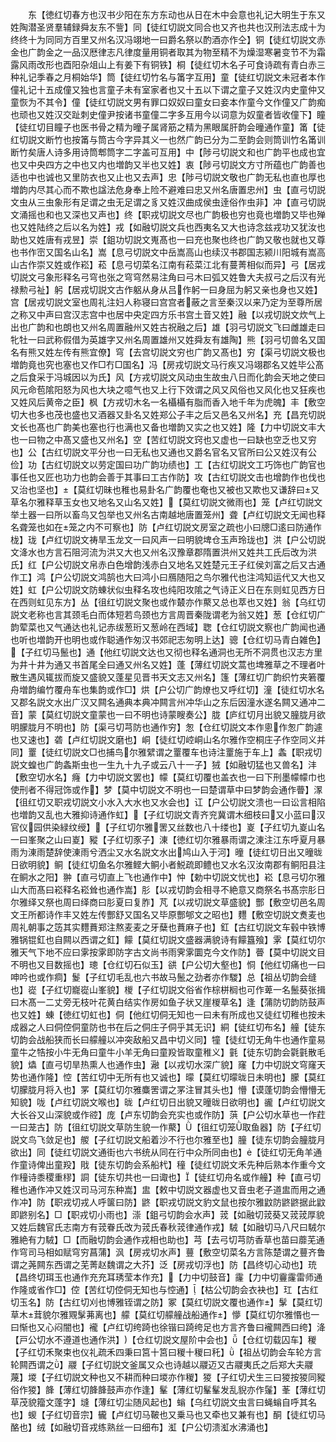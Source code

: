 <!-- { "loadSidebar": true } -->
　　东【徳红切春方也汉书少阳在东方东动也从日在木中会意也礼记大明生于东又姓陶潜圣贤羣辅録舜友东不訾】同【徒红切説文同合也又齐也共也汉刑法志成十为终终十为同同方百里又州名汉冯翊地一曰爵名祭以酌酒亦作仝】铜【徒红切説文赤金也广韵金之一品汉厯律志凡律度量用铜者取其为物至精不为燥湿寒暑变节不为霜露风雨改形也酉阳杂俎山上有姜下有铜铁】桐【徒红切木名子可食诗疏有青白赤三种礼记季春之月桐始华】筒【徒红切竹名与筩字互用】童【徒红切説文未冠者本作僮礼记十五成僮又独也言童子未有室家者也又十五以下谓之童子又姓汉内史童仲又童恢为不其令】僮【徒红切説文男有罪口奴奴曰童女曰妾本作童今文作僮又广韵痴也顽也又姓汉交趾刺史僮尹按诸书童僮二字多互用今以词意为奴童者皆收僮下】瞳【徒红切目瞳子也医书骨之精为曈子属肾筋之精为黑眼属肝韵会曈通作童】筩【徒红切説文断竹也按筩与筒古今字异其义一也然广韵已分为二至韵会则筒训竹名筩训断竹矣唐人诗多用诗筒郫筒字二字盖可互用】中【陟弓切説文和也广韵平也成也宜也又中央四方之中也又内也増韵又半也又姓】衷【陟弓切説文方寸所蕴也广韵善也适也中也诚也又里防衣也又止也又去声】忠【陟弓切説文敬也广韵无私也直也厚也増韵内尽其心而不欺也諡法危身奉上险不避难曰忠又州名唐置忠州】虫【直弓切説文虫从三虫象形有足谓之虫无足谓之豸又姓汉曲成侯虫逹俗作虫非】冲【直弓切説文涌摇也和也又深也又声也】终【职戎切説文尽也广韵极也穷也竟也増韵又毕也殚也又姓陆终之后以名为姓】戎【如融切説文兵也西夷名又大也诗念兹戎功又犹汝也助也又姓唐有戎昱】崇【鉏功切説文嵬髙也一曰充也聚也终也广韵又敬也就也又尊也书作崈又国名山名】嵩【息弓切説文中岳嵩高山也续汉书郡国志颍川阳城有嵩高山古作崇又姓或作崧】菘【息弓切菜名江南有菘菜江北有蔓菁相似而异】弓【居戎切説文弓象形释名弓穹也张之穹穹然易注角曰弓木曰弧又姓鲁大夫叔弓之后汉有光禄勲弓祉】躬【居戎切説文古作躳从身从吕作躬一曰身屈为躬又亲也身也又姓】宫【居戎切説文室也周礼注妇人称寝曰宫宫者蔽之言至秦汉以来乃定为至尊所居之称又中声曰宫汉志宫中也居中央定四方乐书宫土音又姓】融【以戎切説文炊气上出也广韵和也朗也又州名周置融州又姓古祝融之后】雄【羽弓切説文飞曰雌雄走曰牝牡一曰武称假借为英雄字又州名周置雄州又姓舜友有雄陶】熊【羽弓切兽名又国名有熊又姓左传有熊宜僚】穹【去宫切説文穷也广韵又髙也】穷【渠弓切説文极也増韵竟也究也塞也又作□冇□国名】冯【房戎切説文马行疾又冯翊郡名又姓毕公髙之后食采于冯城因以为氏】风【方戎切説文风动虫生故虫八日而化韵会天地之使曰风元命苞隂阳怒为风也大块之噫气也又上行下效谓之风又风俗也又风化也又狂疾也又姓风后黄帝之臣】枫【方戎切木名一名欇欇有脂而香入地千年为虎魄】丰【敷空切大也多也茂也盛也又酒器又卦名又姓郑公子丰之后又邑名又州名】充【昌充切説文长也髙也广韵美也塞也行也满也又备也増韵又实之也又姓】隆【力中切説文丰大也一曰物之中髙又盛也又州名】空【苦红切説文窍也又虚也一曰缺也空乏也又穷也】公【古红切説文平分也一曰无私也又通也又爵名官名又官所曰公又姓汉有公俭】功【古红切説文以劳定国曰功广韵功绩也】工【古红切説文工巧饰也广韵官也事任也又匠也功力也韵会善于其事曰工古作防】攻【古红切説文击也增韵作也伐也又治也坚也】【莫红切昧也稚也易卦名广韵覆也奄也又被也又欺也又谦辞曰又草名尔雅释草玉女也又地名又山名又姓】【莫红切説文微雨也】笼【卢红切説文举土器一曰所以畜鸟又包举也又州名古南越地唐置笼州】聋【卢红切説文无闻也释名聋笼也如在笼之内不可察也】防【卢红切説文房室之疏也小曰牕□逺曰防通作栊】珑【卢红切説文祷旱玉龙文一曰风声一曰明貌埤仓玉声玲珑也】洪【户公切説文洚水也方言石阻河流为洪又大也又州名汉豫章郡隋置洪州又姓共工氏后改为洪氏】红【户公切説文帛赤白色增韵浅赤白又地名又姓楚元王子红侯刘富之后又古通作工】鸿【户公切説文鸿鹄也大曰鸿小曰鴈随阳之鸟尔雅代也注鸿知运代又大也又姓】虹【户公切説文防蝀状似虫释名攻也纯阳攻隂之气诗正义日在东则虹见西方日在西则虹见东方】丛【徂红切説文聚也或作樷亦作藂又总也萃也又姓】翁【乌红切説文老称也言其颈毛白而体短若鸟颈也方言周晋秦陇谓老为翁又姓】葱【仓红切广韵荤菜也又气通达也礼记赤绂葱珩又葱岭在西域】聦【仓红切説文察也广韵闻也通也听也増韵开也明也或作聪通作匆汉书郊祀志匆明上达】骢【仓红切马青白雑色】【子红切马鬛也】通【他红切説文达也又彻也释名通洞也无所不洞贯也汉志方里为井十井为通又书首尾全曰通又州名又姓】蓬【薄红切説文蒿也埤雅草之不理者叶散生遇风辄拔而旋又盛貌又蓬星见晋书天文志又州名】篷【薄红切广韵织竹夹箬覆舟増韵编竹覆舟车也集韵或作□】烘【户公切广韵燎也又呼红切】潼【徒红切水名又郡名説文水出广汉又闗名通典本典冲闗言州冲华山之东后因潼水遂名闗又通冲二音】蒙【莫红切説文童蒙也一曰不明也诗蒙瞍奏公】胧【庐红切月出貌又朣胧月欲明朦胧月不明也】防【渠弓切芎防也通作穷】怱【仓红切説文本作悤作怱广韵遽也又速也】砻【卢红切説文磨也】峒【徒红切崆峒山名尔雅作空桐庄子作空同义并同】罿【徒红切説文□也捕鸟尔雅繴谓之罿覆车也诗注罿施于车上】螽【职戎切説文蝗也广韵螽斯虫也一生九十九子或云八十一子】狨【如融切猛也又兽名】沣【敷空切水名】癃【力中切説文罢也】幪【莫红切覆也盖衣也一曰下刑墨幪幪巾也使刑者不得冠饰或作】梦【莫中切説文不明也一曰楚谓草中曰梦韵会通作瞢】潈【徂红切又职戎切説文小水入大水也又水会也】讧【户公切説文溃也一曰讼言相陷也増韵又乱也大雅抑诗通作虹】【子红切説文青齐兖冀谓木细枝曰又小蓝曰汉官仪园供染緑纹绶】【子红切尔雅罟又丝数也八十缕也】嵏【子红切九嵏山名一曰峯聚之山曰嵏】豵【子红切豕子】涷【徳红切尔雅暴雨谓之涷注江东呼夏月暴雨为涷雨楚辞使涷雨兮洒尘又水名説文水出鸠山入于河】曈【徒红切日出又曈昽日欲明貌】鲖【徒红切鱼名尔雅鲣大鲖小者鮵疏即鳢也又水名汉汝南郡有鲖阳县注在鲖水之阳】翀【直弓切直上飞也通作中】忡【勅中切説文忧也】崧【息弓切尔雅山大而髙曰崧释名崧耸也通作嵩】肜【以戎切韵会相寻不絶意又商祭名书髙宗肜日尔雅绎又祭也周曰绎商曰肜夏曰复胙】芃【以戎切説文草盛貌】酆【敷空切邑名周文王所都诗作丰又姓左传酆舒又国名又毕原酆郇文之昭也】麷【敷空切説文煑麦也周礼朝事之笾其实麷蕡郑注熬麦麦之牙蘖也蕡麻子也】釭【古红切説文车毂中铁博雅锅锟釭也自闗以西谓之釭】饛【莫红切説文盛器满貌诗有饛簋飱】雺【莫红切尔雅天气下地不应曰雺按雺即防字古文尚书雨霁雺圜克今文作防】瞢【莫中切説文目不明也又目数摇也】璁【仓红切石似玉】谼【户公切大壑也】恫【他红切痛也一曰呻吟也或作痌】鬉【子红切毛乱也六书故马鬛之劲者亦作騣】总【祖丛切韵会缝也】嵸【子红切巃嵸山峯貌】椶【子红切説文俗省作棕栟榈也可作萆一名鬛葵张揖曰木髙一二丈旁无枝叶花黄白结实作房如鱼子状又崖椶草名】逢【蒲防切韵防鼓声也又姓】蝀【徳红切虹也】侗【他红切侗无知也一曰未有所成也又徒红切稚也按未成器之人曰侗倥侗童防也书在后之侗庄子侗乎其无识】絧【徒红切布名】艟【徒东切韵会战船狭而长曰艨艟以冲突敌船又昌中切义同】犝【徒红切无角牛也通作童易童牛之牿按小牛无角曰童牛小羊无角曰童羖皆取童稚义】氃【徒东切韵会氋氃散毛貌】爞【直弓切旱热熏人也通作虫】瀜【以戎切水深广貌】窿【力中切説文穹窿天势也通作隆】悾【苦红切中无所有也又诚也】曚【莫红切曚昽日未明也】朦【莫红切朦胧月将入也】罞【莫红切尔雅麋罟谓之罞注冒其头也】懵【谟蓬切韵会懵懵无知貌】咙【卢红切説文喉也】昽【卢红切日出貌又曈昽日欲明也】豅【卢红切説文大长谷又山深貌或作谾】庞【卢东切韵会充实也或作防】葓【户公切水草也一作荭一曰茏古】防【徂红切説文草防生貌一作藂】【徂红切笼取鱼器】防【子红切説文鸟飞敛足也】艐【子红切説文船着沙不行也尔雅至也】朣【徒东切韵会朣胧月欲出】同【徒红切説文通街也六书统从同在行中众所同由也】【徒红切无角羊通作童诗俾出童羖】戙【徒东切韵会系船杙】穜【徒红切説文禾先种后熟本作重今文作穜诗黍稷重穋】詷【徒东切共也一曰诹也】【徒红切舟名或作艟】种【直弓切稚也通作冲又姓汉司马河东种嵩】盅【敕中切説文器虚也又音虫老子道盅而用之通作冲】防【职戎切戎人呼箧曰防】鼨【职戎切説文豹文鼠也按尔雅鼤防鼨鼨据此鼤即鼨别名】□【职戎切小雨也】漴【鉏弓切韵会水声】茙【如融切茙葵又茙茙厚貌又姓后魏官氏志南方有茙眷氏改为茙氏春秋茙律通作戎】駥【如融切马八尺曰駥尔雅絶有力駥】□【而融切韵会通作戎相也助也】芎【去弓切芎防香草也苗曰蘼芜通作穹司马相如赋穹穷菖蒲】沨【房戎切水声】蘴【敷空切菜名方言陈楚谓之蘴齐鲁谓之荛闗东西谓之芜菁赵魏谓之大芥】泛【房戎切浮也】防【昌终切心动也】珫【昌终切珥玉也通作充充耳琇莹本作充】【力中切鼓音】霳【力中切靊霳雷师通作隆或省作□】倥【苦红切倥侗无知也与悾通】【枯公切韵会衣袂也】玒【古红切玉名】防【古红切刈也博雅铚谓之防】冢【莫红切説文覆也通作】髳【莫红切草木茸貌尔雅覭髳茀离也】艨【莫红切艨艟战船通作】懜【莫红切尔雅惽也一曰惭也又心闷闇也】襱【卢红切绔踦也徐锴曰踦绔足也方言齐鲁曰襱闗西曰绔】洚【戸公切水不遵道也通作洪】【仓红切説文屋阶中会也】【仓红切载囚车】稯【子红切禾聚束也仪礼疏禾四秉曰筥十筥曰稯十稯曰秅】【祖丛切韵会车轮方言轮闗西谓之】鬷【子红切説文釜属又众也诗越以鬷迈又古鬷夷氏之后郑大夫鬷蔑】堫【子红切説文种也又不耕而种曰堫亦作稯】猣【子红切犬生三曰猣按猣同豵俗作猣】韸【薄红切韸韸鼓声亦作逢】髼【薄红切髼髼发乱貎亦作鬔】莑【薄红切草茂貌籀文蓬字】塳【薄红切尘随风起也】螉【乌红切説文虫言曰蝇螉自呼其名也】蝬【子红切音宗】龓【卢红切马鞁也又乗马也又牵也又兼有也】酮【徒红切马酪也】绒【如融切音戎练熟丝一曰细布】渱【户公切溃渱水沸涌也】
